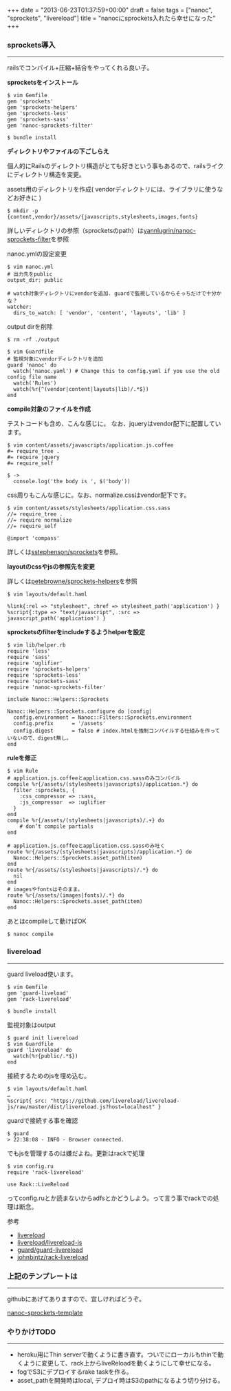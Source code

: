 +++
date = "2013-06-23T01:37:59+00:00"
draft = false
tags = ["nanoc", "sprockets", "livereload"]
title = "nanocにsprockets入れたら幸せになった"
+++

### sprockets導入
***

railsでコンパイル+圧縮+結合をやってくれる良い子。

**sprocketsをインストール**

	$ vim Gemfile
	gem 'sprockets'
	gem 'sprockets-helpers'
	gem 'sprockets-less'
	gem 'sprockets-sass'
	gem 'nanoc-sprockets-filter'
	
	$ bundle install

**ディレクトリやファイルの下ごしらえ**

個人的にRailsのディレクトリ構造がとても好きという事もあるので、railsライクにディレクトリ構造を変更。

assets用のディレクトリを作成( vendorディレクトリには、ライブラリに使うなどお好きに )

	$ mkdir -p {content,vendor}/assets/{javascripts,stylesheets,images,fonts}

詳しいディレクトリの参照（sprocketsのpath）は[yannlugrin/nanoc-sprockets-filter](https://github.com/https://github.com/yannlugrin/nanoc-sprockets-filter)を参照


nanoc.ymlの設定変更

	$ vim nanoc.yml	
	# 出力先をpublic
	output_dir: public
	
	# watch対象ディレクトリにvendorを追加. guardで監視しているからそっちだけで十分かな？
	watcher:
	  dirs_to_watch: [ 'vendor', 'content', 'layouts', 'lib' ]

output dirを削除

	$ rm -rf ./output
	
	$ vim Guardfile
	# 監視対象にvendorディレクトリを追加
	guard 'nanoc' do
	  watch('nanoc.yaml') # Change this to config.yaml if you use the old config file name
	  watch('Rules')
	  watch(%r{^(vendor|content|layouts|lib)/.*$})
	end


**compile対象のファイルを作成**

テストコードも含め、こんな感じに。
なお、jqueryはvendor配下に配置しています。

	$ vim content/assets/javascripts/application.js.coffee
	#= require_tree .
	#= require jquery
	#= require_self
	
	$ ->
	  console.log('the body is ', $('body'))

css周りもこんな感じに。なお、normalize.cssはvendor配下です。

	$ vim content/assets/stylesheets/application.css.sass
	//= require_tree .
	//= require normalize
	//= require_self
	
	@import 'compass'
	

詳しくは[sstephenson/sprockets](https://github.com/sstephenson/sprockets)を参照。


**layoutのcssやjsの参照先を変更**

詳しくは[petebrowne/sprockets-helpers](https://github.com/petebrowne/sprockets-helpers)を参照

	$ vim layouts/default.haml
	
	%link{:rel => "stylesheet", :href => stylesheet_path('application') }
	%script{:type => "text/javascript", :src => javascript_path('application') }


**sprocketsのfilterをincludeするようhelperを設定**

	$ vim lib/helper.rb
	require 'less'
	require 'sass'
	require 'uglifier'
	require 'sprockets-helpers'
	require 'sprockets-less'
	require 'sprockets-sass'
	require 'nanoc-sprockets-filter'
	
	include Nanoc::Helpers::Sprockets
	
	Nanoc::Helpers::Sprockets.configure do |config|
	  config.environment = Nanoc::Filters::Sprockets.environment
	  config.prefix      = '/assets'
	  config.digest      = false # index.htmlを強制コンパイルする仕組みを作っていないので、digest無し。
	end


**ruleを修正**

	$ vim Rule
	# application.js.coffeeとapplication.css.sassのみコンパイル
	compile %r{/assets/(stylesheets|javascripts)/application.*} do
	  filter :sprockets, {
	    :css_compressor => :sass,
	    :js_compressor  => :uglifier
	  }
	end
	compile %r{/assets/(stylesheets|javascripts)/.+} do
	    # don’t compile partials
	end
	
	# application.js.coffeeとapplication.css.sassのみ吐く
	route %r{/assets/(stylesheets|javascripts)/application.*} do
	  Nanoc::Helpers::Sprockets.asset_path(item)
	end
	route %r{/assets/(stylesheets|javascripts)/.*} do
	  nil	  
	end
	# imagesやfontsはそのまま。
	route %r{/assets/(images|fonts)/.*} do
	  Nanoc::Helpers::Sprockets.asset_path(item)
	end
	
あとはcompileして動けばOK

	$ nanoc compile
	
### livereload
***

guard liveload使います。

	$ vim Gemfile
	gem 'guard-liveload'
	gem 'rack-livereload'
	
	$ bundle install

監視対象はoutput

	$ guard init livereload
	$ vim Guardfile
	guard 'livereload' do
	  watch(%r{public/.*$})
	end

接続するためのjsを埋め込む。

	$ vim layouts/default.haml
	…	
	%script{ src: "https://github.com/livereload/livereload-js/raw/master/dist/livereload.js?host=localhost" }

guardで接続する事を確認

	$ guard
	> 22:38:08 - INFO - Browser connected.

でもjsを管理するのは嫌だよね。更新はrackで処理

	$ vim config.ru
	require 'rack-livereload'

	use Rack::LiveReload	

ってconfig.ruとか読まないからadfsとかどうしよう。って言う事でrackでの処理は断念。


参考

* [livereload](http://livereload.com/)
* [livereload/livereload-js](https://github.com/livereload/livereload-js)
* [guard/guard-livereload](https://github.com/guard/guard-livereload)
* [johnbintz/rack-livereload](https://github.com/johnbintz/rack-livereload)



### 上記のテンプレートは
***

githubにあげてありますので、宜しければどうぞ。	

[nanoc-sprockets-template](https://github.com/ae06710/nanoc-sprockets-template)

### やりかけTODO
***

* heroku用にThin serverで動くように書き直す。ついでにローカルもthinで動くように変更して、rack上からliveReloadを動くようにして幸せになる。
* fogでS3にデプロイするrake taskを作る。
* asset_pathを開発時はlocal, デプロイ時はS3のpathになるよう切り分ける。
